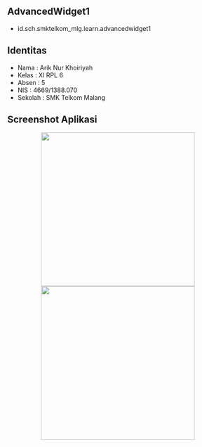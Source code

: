 ## AdvancedWidget1
* id.sch.smktelkom_mlg.learn.advancedwidget1

## Identitas
* Nama  : Arik Nur Khoiriyah
* Kelas : XI RPL 6
* Absen : 5
* NIS   : 4669/1388.070
* Sekolah : SMK Telkom Malang

## Screenshot Aplikasi
<p align="center">
  <img src="http://i66.tinypic.com/35bv7gz.jpg" width="350"/>
  <img src="http://i65.tinypic.com/lwkeu.jpg" width="350"/>
</p>
